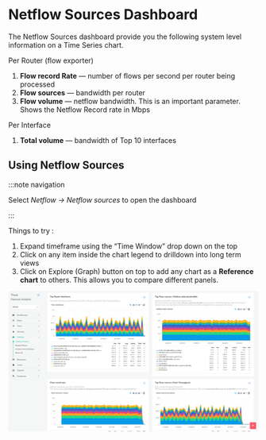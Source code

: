 # Netflow Sources Dashboard

The Netflow Sources dashboard provide you the following system level
information on a Time Series chart.

Per Router (flow exporter)

1. **Flow record Rate** — number of flows per second per router being
   processed
2. **Flow sources** — bandwidth per router
3. **Flow volume** — netflow bandwidth. This is an important
   parameter. Shows the Netflow Record rate in Mbps

Per Interface

1. **Total volume** — bandwidth of Top 10 interfaces

## Using Netflow Sources

:::note navigation

Select *Netflow -\> Netflow sources* to open the dashboard

:::

Things to try :

1. Expand timeframe using the “Time Window” drop down on the top
2. Click on any item inside the chart legend to drilldown into long
   term views
3. Click on Explore (Graph) button on top to add any chart as a
   **Reference chart** to others. This allows you to compare different
   panels.

![](images/netflow_sources.png)
